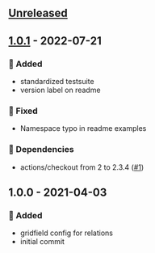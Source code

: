<a name="unreleased"></a>
## [Unreleased]


<a name="1.0.1"></a>
## [1.0.1] - 2022-07-21
### 🍰 Added
- standardized testsuite
- version label on readme

### 🐞 Fixed
- Namespace typo in readme examples

### 🧬 Dependencies
- actions/checkout from 2 to 2.3.4 ([#1](https://github.com/syntro-opensource/silverstripe-elemental-baseitem/issues/1))


<a name="1.0.0"></a>
## 1.0.0 - 2021-04-03
### 🍰 Added
- gridfield config for relations
- initial commit


[Unreleased]: https://github.com/syntro-opensource/silverstripe-elemental-baseitem/compare/1.0.1...HEAD
[1.0.1]: https://github.com/syntro-opensource/silverstripe-elemental-baseitem/compare/1.0.0...1.0.1
